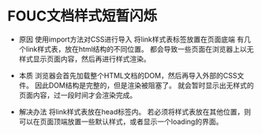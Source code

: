 # FOUC文档样式短暂闪烁

- 原因
使用import方法对CSS进行导入
将link样式表标签放置在页面底端
有几个link样式表，放在html结构的不同位置。
都会导致一些页面在浏览器上以无样式显示页面内容，然后再进行样式渲染。

- 本质
浏览器会首先加载整个HTML文档的DOM，然后再导入外部的CSS文件。
因此DOM结构是完整的，但是渲染被阻塞了。
就会暂时显示出无样式的页面内容，过一段时间才会渲染完成。

- 解决办法
    将link样式表放在head标签内。
    若必须将样式表放在其他位置，则可以在页面顶端放置一些默认样式，或者显示一个loading的界面。
